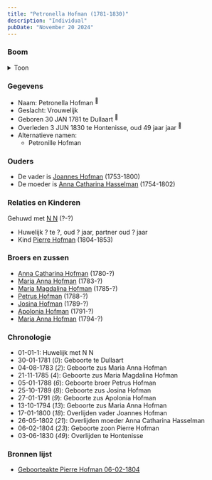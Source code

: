 ```yaml
---
title: "Petronella Hofman (1781-1830)"
description: "Individual"
pubDate: "November 20 2024"
---
```


### Boom
<details><summary>Toon</summary>

![test](https://www.plantuml.com/plantuml/svg/ZPHVRzem5CNV_IckseSz8IMOGeSG53go3ccisZzfJyX9Ri6BOqUs4K8LttqtO0fZrT8tw_hOztVFSNBdlB1-NIhc2gahOKK9gSYAfJLhdTyRPInuAxIZBTIUhMIEa4cRAJoiiQpy5aeiKxJkK78UBHg_hP2TtPefuHmyCm2O69kZ_RwIMQ7HkS6W558FXy3PZh5tyBXlvTZXnDNC24qoU31FfT1N81nyYgAe4m5SJtboaqperkSdYIhVmQ2VYdIxI8tt2lj3Y7it7BuQL8Z-JEIAjL8BeVD5PerpgQ46UpNCndE8RwE8sccFMZg7H1LGnbeBk1T-9QoarGCLKVq55HDKCfdoAVy_L0U-ULDLj2r_5yrWxIvy7l-gmTglWWtw6ynpgPUrzY3jzTxliHB2YhjmhUHovRUebDaGseu53rkje621_rG89wbGR_687RizehS4ffIu38L7y99cim-atjlTkutX0yqjw2asUy5XzgFEY5zaTAIRm_o5fzj-ooCPmQYvRIrwrU_HoURuNvkFbacq5Y_jQiTlmUj2CftKsNVE1sv-p1pcNtxIEVe2FbeXrfkGEZ-b7hFWqgaG1ca5GCRkKEVqW_W3)
</details>

### Gegevens
- Naam: Petronella Hofman <sup><a href="../s00056/" style="text-decoration:none" title="Doopinschrijving Petronella Hofman 31-01-1781">:link:</a></sup>
- Geslacht: Vrouwelijk
- Geboren 30 JAN 1781 te Dullaart <sup><a href="../s00056/" style="text-decoration:none" title="Doopinschrijving Petronella Hofman 31-01-1781">:link:</a></sup>
- Overleden 3 JUN 1830 te Hontenisse, oud 49 jaar jaar <sup><a href="../s00059/" style="text-decoration:none" title="Overlijden Petronella Hofman 3-6-1830">:link:</a></sup>
- Alternatieve namen:
  - Petronille Hofman 

### Ouders
- De vader is [Joannes Hofman](../i00040/) (1753-1800)
- De moeder is [Anna Catharina Hasselman](../i00041/) (1754-1802)

### Relaties en Kinderen

Gehuwd met [N N](../i00062/) (?-?) 
- Huwelijk ? te ?, oud ? jaar, partner oud ? jaar 
- Kind [Pierre Hofman](../i00021/) (1804-1853)

### Broers en zussen
- [Anna Catharina Hofman](../i00042/) (1780-?)
- [Maria Anna Hofman](../i00043/) (1783-?)
- [Maria Magdalina Hofman](../i00044/) (1785-?)
- [Petrus Hofman](../i00045/) (1788-?)
- [Josina Hofman](../i00046/) (1789-?)
- [Apolonia Hofman](../i00047/) (1791-?)
- [Maria Anna Hofman](../i00048/) (1794-?)

### Chronologie
- 01-01-1: Huwelijk met N N
- 30-01-1781 (<i>0</i>): Geboorte te Dullaart
- 04-08-1783 (<i>2</i>): Geboorte zus Maria Anna Hofman
- 21-11-1785 (<i>4</i>): Geboorte zus Maria Magdalina Hofman
- 05-01-1788 (<i>6</i>): Geboorte broer Petrus Hofman
- 25-10-1789 (<i>8</i>): Geboorte zus Josina Hofman
- 27-01-1791 (<i>9</i>): Geboorte zus Apolonia Hofman
- 13-10-1794 (<i>13</i>): Geboorte zus Maria Anna Hofman
- 17-01-1800 (<i>18</i>): Overlijden vader Joannes Hofman
- 26-05-1802 (<i>21</i>): Overlijden moeder Anna Catharina Hasselman
- 06-02-1804 (<i>23</i>): Geboorte zoon Pierre Hofman
- 03-06-1830 (<i>49</i>): Overlijden te Hontenisse

### Bronnen lijst
- [Geboorteakte Pierre Hofman 06-02-1804](../s00038/)